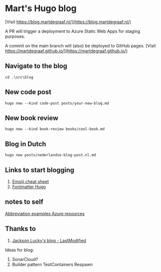 # Mart's Hugo blog

[Visit https://blog.martdegraaf.nl/](https://blog.martdegraaf.nl/)

A PR will trigger a deployment to Azure Static Web Apps for staging purposes.

A commit on the main branch will (also) be deployed to GitHub pages.
[Visit https://martdegraaf.github.io/](https://martdegraaf.github.io/)

## Navigate to the blog
`cd .\src\blog`

## New code post

`hugo new --kind code-post posts/your-new-blog.md`

## New book review

`hugo new --kind book-review books/cool-book.md`

## Blog in Dutch

`hugo new posts/nederlandse-blog-post.nl.md`


## Links to start blogging

1. [Emoiji cheat sheet](https://www.webfx.com/tools/emoji-cheat-sheet/)
1. [Fontmatter Hugo](https://gohugo.io/content-management/front-matter/)

## notes to self

[Abbreviation examples Azure resources](https://learn.microsoft.com/en-us/azure/cloud-adoption-framework/ready/azure-best-practices/resource-abbreviations)

## Thanks to

1. [Jackson Lucky's blog - LastModified](https://www.jacksonlucky.net/posts/use-lastmod-with-papermod/)


Ideas for blog:
1. SonarCloud?
1. Builder pattern TestContainers Respawn
